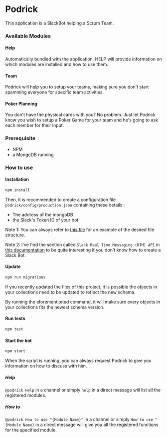 # Podrick
This application is a SlackBot helping a Scrum Team.

### Available Modules
#### Help
Automatically bundled with the application, HELP will provide information on which modules are installed and how to use them.

#### Team
Podrick will help you to setup your teams, making sure you don't start spamming everyone for specific team activities.

#### Poker Planning
You don't have the physical cards with you? No problem. Just let Podrick know you wish to setup a Poker Game for your team and he's going to ask each member for their input.

### Prerequisite
* NPM
* a MongoDB running

### How to use
#### Installation
```bash
npm install
```
Then, it is recommended to create a configuration file `podrick/config/production.json` containing these details :
* The address of the mongoDB
* the Slack's Token ID of your bot

Note 1: You can always refer to [this file](config/example.json) for an example of the desired file structure.

Note 2: I've find the section called `Slack Real Time Messaging (RTM) API` in [this documentation](https://www.fullstackpython.com/blog/build-first-slack-bot-python.html) to be quite interesting if you don't know how to create a Slack Bot.

#### Update
```bash
npm run migrations
```
If you recently updated the files of this project, it is possible the objects in your collections need to be updated to reflect the new schema.

By running the aforementioned command, it will make sure every objects in your collections fits the newest schema version.
#### Run tests
```bash
npm test
```

#### Start the bot
```bash
npm start
```
When the script is running, you can always request Podrick to give you information on how to discuss with him.

##### Help
`@podrick Help` in a channel or simply `help` in a direct message will list all the registered modules.

##### How to
`@podrick How to use "{Module Name}"` in a channel or simply `How to use "{Module Name}` in a direct message will give you all the registered functions for the specified module.
